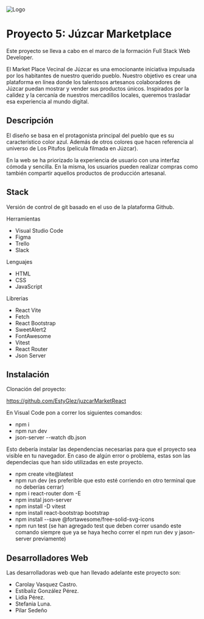 
![Logo](https://i.postimg.cc/Wzv91k2d/Image20240305084918.png)


# Proyecto 5: Júzcar Marketplace

Este proyecto se lleva a cabo en el marco de la formación Full Stack Web Developer.

El Market Place Vecinal de Júzcar es una emocionante iniciativa impulsada por los habitantes de nuestro querido pueblo. Nuestro objetivo es crear una plataforma en línea donde los talentosos artesanos colaboradores de Júzcar puedan mostrar y vender sus productos únicos. Inspirados por la calidez y la cercanía de nuestros mercadillos locales, queremos trasladar esa experiencia al mundo digital.


## Descripción

El diseño se basa en el protagonista principal del pueblo que es su caracteristico color azul. Además de otros colores que hacen referencia al universo de Los Pitufos (pelicula filmada en Júzcar).

En la web se ha priorizado la experiencia de usuario con una interfaz cómoda y sencilla. En la misma, los usuarios pueden realizar compras como también compartir aquellos productos de producción artesanal.


## Stack

Versión de control de git basado en el uso de la plataforma Github.

Herramientas

- Visual Studio Code
- Figma
- Trello
- Slack

Lenguajes

- HTML
- CSS
- JavaScript

Librerias
- React Vite
- Fetch
- React Bootstrap
- SweetAlert2
- FontAwesome
- Vitest
- React Router
- Json Server


## Instalación

Clonación del proyecto:

https://github.com/EstyGlez/juzcarMarketReact

En Visual Code pon a correr los siguientes comandos:

- npm i
- npm run dev
- json-server --watch db.json

Esto debería instalar las dependencias necesarias para que el proyecto sea visible en tu navegador. En caso de algún error o problema, estas son las dependecias que han sido utilizadas en este proyecto.

- npm create vite@latest
- npm run dev (es preferible que esto esté corriendo en otro terminal que no deberías cerrar)
- npm i react-router dom -E
- npm instal json-server
- npm install -D vitest
- npm install react-bootstrap bootstrap
- npm install --save @fortawesome/free-solid-svg-icons
- npm run test (se han agregado test que deben correr usando este comando siempre que ya se haya hecho correr el npm run dev y jason-server previamente)


## Desarrolladores Web

Las desarrolladoras web que han llevado adelante este proyecto son:
- Carolay Vasquez Castro.
- Estíbaliz González Pérez.
- Lidia Pérez.
- Stefania Luna.
- Pilar Sedeño


 
